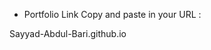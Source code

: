 - Portfolio Link Copy and paste in your URL :

Sayyad-Abdul-Bari.github.io
<!---
Sayyad-Abdul-Bari/Sayyad-Abdul-Bari is a ✨ special ✨ repository because its `README.md` (this file) appears on your GitHub profile.
You can click the Preview link to take a look at your changes.
--->
